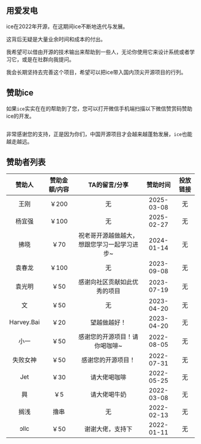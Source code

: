 ## 用爱发电

ice在2022年开源，在这期间ice不断地迭代与发展。

这背后无疑是大量业余时间和成本的付出。

我希望可以借由开源的技术输出来帮助到一些人，无论你使用它来设计系统或者学习它，或是在社群向我提问。

我会长期坚持去完善这个项目，希望可以把ice带入国内顶尖开源项目的行列。


## 赞助ice

如果`ice`实实在在的帮助到了您，您可以打开微信手机端扫描以下微信赞赏码赞助ice的开发。

<img :src="$withBase('/images/sponsor.jpeg')" style="zoom: 40%" class="no-zoom">

非常感谢您的支持，正是因为你们，中国开源项目才会越来越蓬勃发展，`ice`也能越走越远。


## 赞助者列表


|    赞助人     | 赞助金额/内容 |        TA的留言/分享        |    赞助时间    | 投放链接  |
|:----------:|:-------:|:----------------------:|:----------:|:-----:|
|     王刚     |  ￥200   |           无            | 2025-03-08 |   无   |
|    杨宜强     |  ￥100   |           无            | 2025-02-27 |   无   |
|     拂晓     |   ￥70   | 祝老哥开源越做越大，想跟您学习一起学习进步~ | 2024-01-14 |   无   |
|    袁春龙     |  ￥100   |           无            | 2023-09-08 |   无   |
|    袁光明     |   ￥50   |     感谢向社区贡献如此优秀的项目     | 2023-07-19 |   无   |
|     文      |   ￥50   |           无            | 2023-04-20 |   无   |
| Harvey.Bai |   ￥20   |         望越做越好！         | 2023-04-20 |   无   |
|     小一     |   ￥50   |    感谢您的开源项目！请你喝咖啡~     | 2022-08-05 |   无   |
|    失败女神    |   ￥50   |    感谢您的开源项目！	     | 2022-07-31 |   无   |
|    Jet     |   ￥30   |         请大佬喝咖啡         | 2022-05-25 |   无   |
|     興      |   ￥5    |         请大佬喝牛奶         | 2022-03-08 |   无   |
|     搁浅     |   撸串    |           无            | 2022-02-13 |   无   |
|    ɔllc    |   ￥50   |        谢谢大佬，支持下        | 2022-01-11 |   无   |
